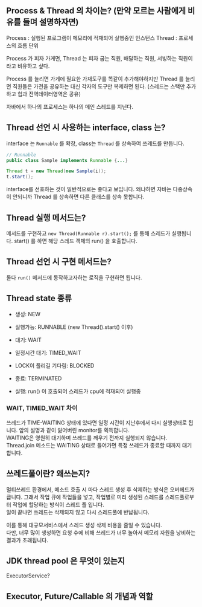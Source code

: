 ## Process & Thread 의 차이는? (만약 모르는 사람에게 비유를 들며 설명하자면)

Process : 실행된 프로그램이 메모리에 적재되어 실행중인 인스턴스
Thread : 프로세스의 흐름 단위

Process 가 피자 가게면, Thread 는 피자 굽는 직원, 배달하는 직원, 서빙하는 직원이라고 비유하고 싶다.  

Process 를 늘리면 가게에 필요한 가재도구를 똑같이 추가해야하지만 Thread 를 늘리면 직원들은 가전을 공유하는 대신 각자의 도구만 복제하면 된다. 
(스레드는 스택만 추가하고 힙과 전역데이터영역은 공유)

자바에서 하나의 프로세스는 하나의 메인 스레드를 지닌다.


## Thread 선언 시 사용하는 interface, class 는?
interface 는 `Runnable` 를 확장, class는 `Thread` 를 상속하여 쓰레드를 만듭니다. 
```java
// Runnable
public class Sample implements Runnable {...}

Thread t = new Thread(new Sample(i));
t.start();
```
interface를 선호하는 것이 일반적으로는 좋다고 보입니다. 왜냐하면 자바는 다중상속이 안되니까 Thread 를 상속하면 다른 클래스를 상속 못합니다.


## Thread 실행 메서드는?
 메서드를 구현하고 `new Thread(Runnable r).start();` 를 통해 스레드가 실행됩니다.
 start() 를 하면 해당 스레드 객체의 run() 을 호출합니다.



## Thread 선언 시 구현 메서드는?
둘다 `run()` 메서드에 동작하고자하는 로직을 구현하면 됩니다.



## Thread state 종류

- 생성: NEW 
- 실행가능: RUNNABLE (new Thread().start() 이후)
- 대기: WAIT
- 일정시간 대기: TIMED_WAIT
- LOCK이 풀리길 기다림: BLOCKED
- 종료: TERMINATED

- 실행: run() 이 호출되어 스레드가 cpu에 적재되어 실행중


### WAIT, TIMED_WAIT 차이
쓰레드가 TIME-WAITING 상태에 있다면 일정 시간이 지난후에서 다시 실행상태로 됩니다. 앞의 설명과 같이 잃어버린 monitor를 획득합니다.  
WAITING은 영원히 대기하며 쓰레드를 깨우기 전까지 실행되지 않습니다. Thread.join 메소드는 WAITING 상태로 들어가면 특정 쓰레드가 종료할 때까지 대기합니다.  
 

## 쓰레드풀이란? 왜쓰는지?

멀티쓰레드 환경에서, 메소드 호출 시 마다 스레드 생성 후 삭제하는 방식은 오버헤드가 큽니다. 
그래서 작업 큐에 작업들을 넣고, 작업별로 미리 생성된 스레드를 스레드풀로부터 작업에 할당하는 방식이 스레드 풀 입니다.  
일이 끝나면 쓰레드는 삭제되지 않고 다시 스레드풀에 반납됩니다.  

이를 통해 대규모서비스에서 스레드 생성 삭제 비용을 줄일 수 있습니다.  
다만, 너무 많이 생성하면 요청 수에 비해 쓰레드가 너무 놀아서 메모리 자원을 낭비하는 결과가 초래됩니다.  


## JDK thread pool 은 무엇이 있는지

ExecutorService?

## Executor, Future/Callable 의 개념과 역할
